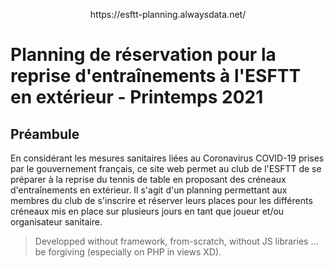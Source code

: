 <p align="center">https://esftt-planning.alwaysdata.net/</p>

# Planning de réservation pour la reprise d'entraînements à l'ESFTT en extérieur - Printemps 2021

## Préambule

En considérant les mesures sanitaires liées au Coronavirus COVID-19 prises par le gouvernement français, ce site web permet au club de l'ESFTT de se préparer à la reprise du tennis de table en proposant des créneaux d'entraînements en extérieur. Il s'agit d'un planning permettant aux membres du club de s'inscrire et réserver leurs places pour les différents créneaux mis en place sur plusieurs jours en tant que joueur et/ou organisateur sanitaire.

>Developped without framework, from-scratch, without JS libraries ... be forgiving (especially on PHP in views XD).
